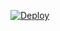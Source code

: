 [![Deploy](https://www.herokucdn.com/deploy/button.png)](https://dashboard.heroku.com/new?template=https://github.com/wyl0003/HX)
